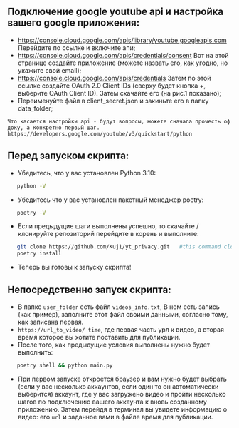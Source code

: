 ## Подключение google youtube api и настройка вашего google приложения:
- https://console.cloud.google.com/apis/library/youtube.googleapis.com Перейдите по ссылке и включите апи;
- https://console.cloud.google.com/apis/credentials/consent Вот на этой странице создайте приложение (можете назвать его, как угодно, но укажите свой email);
- https://console.cloud.google.com/apis/credentials Затем по этой ссылке создайте OAuth 2.0 Client IDs (сверху будет кнопка +, выберите OAuth Client ID). Затем скачайте его (на рис.1 показано);
- Переименуйте файл в client_secret.json и закиньте его в папку data_folder;

`Что касается настройки api - будут вопросы, можете сначала прочесть оф доку, а конкретно первый шаг.`
`https://developers.google.com/youtube/v3/quickstart/python`

## Перед запуском скрипта:
- Убедитесь, что у вас установлен Python 3.10:
```bash
   python -V
```
-  Убедитесь что у вас установлен пакетный менеджер poetry:
```bash
   poetry -V
```
- Если предыдущие шаги выполнены успешно, то скачайте / клонируйте репозиторий перейдите в корень и выполните:
```bash
   git clone https://github.com/Kuj1/yt_privacy.git   #this command clone this repo in your working directory
   poetry install
```
- Теперь вы готовы к запуску скрипта!

## Непосредственно запуск скрипта:
- В папке `user_folder` есть файл `videos_info.txt`, В нем есть запись (как пример), заполните этот файл своими данными, согласно тому, как записана первая.
- `https://url_to_video/ time`, где первая часть урл к видео, а вторая время которое вы хотите поставить для публикации.
- После того, как предыдущие условия выполнены нужно будет выполнить:
```bash
   poetry shell && python main.py
```
- При первом запуске откроется браузер и вам нужно будет выбрать (если у вас несколько аккаунтов, если один то он автоматически выберится) аккаунт, где у вас загружено видео и пройти несколько шагов по подключению вашего аккаунта к вновь созданному приложению. Затем перейдя в терминал вы увидете информацию о видео: его `url` и заданное вами в файле время для публикации.
